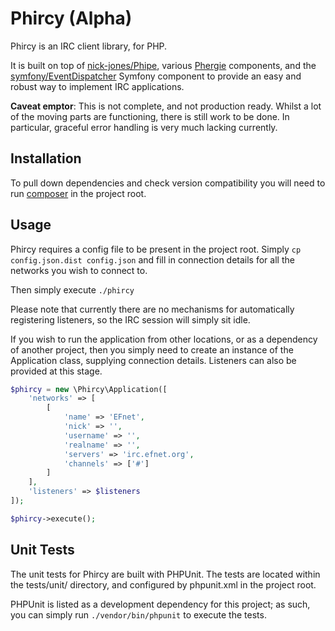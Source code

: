 # Phircy (Alpha)

Phircy is an IRC client library, for PHP.

It is built on top of [nick-jones/Phipe](https://github.com/nick-jones/Phipe), various
[Phergie](https://github.com/phergie) components, and the
[symfony/EventDispatcher](https://github.com/symfony/EventDispatcher) Symfony component to provide an easy and robust
way to implement IRC applications.

__Caveat emptor__: This is not complete, and not production ready. Whilst a lot of the moving parts are functioning,
there is still work to be done. In particular, graceful error handling is very much lacking currently.

## Installation

To pull down dependencies and check version compatibility you will need to run [composer](http://getcomposer.org) in
the project root.

## Usage

Phircy requires a config file to be present in the project root. Simply `cp config.json.dist config.json` and fill in
connection details for all the networks you wish to connect to.

Then simply execute `./phircy`

Please note that currently there are no mechanisms for automatically registering listeners, so the IRC session will
simply sit idle.

If you wish to run the application from other locations, or as a dependency of another project, then you simply need
to create an instance of the Application class, supplying connection details. Listeners can also be provided at this
stage.

```php
$phircy = new \Phircy\Application([
    'networks' => [
        [
            'name' => 'EFnet',
            'nick' => '',
            'username' => '',
            'realname' => '',
            'servers' => 'irc.efnet.org',
            'channels' => ['#']
        ]
    ],
    'listeners' => $listeners
]);

$phircy->execute();
```

## Unit Tests

The unit tests for Phircy are built with PHPUnit. The tests are located within the tests/unit/ directory, and
configured by phpunit.xml in the project root.

PHPUnit is listed as a development dependency for this project; as such, you can simply run `./vendor/bin/phpunit`
to execute the tests.
